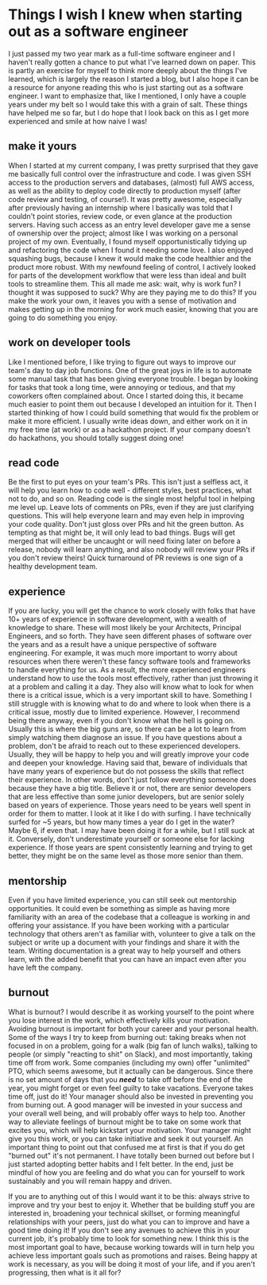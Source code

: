 # Things I wish I knew when starting out as a software engineer

I just passed my two year mark as a full-time software engineer and I haven't really gotten a chance to put what I've learned down on paper. This is partly an exercise for myself to think more deeply about the things I've learned, which is largely the reason I started a blog, but I also hope it can be a resource for anyone reading this who is just starting out as a software engineer. I want to emphasize that, like I mentioned, I only have a couple years under my belt so I would take this with a grain of salt. These things have helped me so far, but I do hope that I look back on this as I get more experienced and smile at how naive I was!

## make it yours

When I started at my current company, I was pretty surprised that they gave me basically full control over the infrastructure and code. I was given SSH access to the production servers and databases, (almost) full AWS access, as well as the ability to deploy code directly to production myself (after code review and testing, of course!). It was pretty awesome, especially after previously having an internship where I basically was told that I couldn't point stories, review code, or even glance at the production servers. Having such access as an entry level developer gave me a sense of ownership over the project; almost like I was working on a personal project of my own. Eventually, I found myself opportunistically tidying up and refactoring the code when I found it needing some love. I also enjoyed squashing bugs, because I knew it would make the code healthier and the product more robust. With my newfound feeling of control, I actively looked for parts of the development workflow that were less than ideal and built tools to streamline them. This all made me ask: wait, why is work fun? I thought it was supposed to suck? Why are they paying me to do this? If you make the work your own, it leaves you with a sense of motivation and makes getting up in the morning for work much easier, knowing that you are going to do something you enjoy.

## work on developer tools

Like I mentioned before, I like trying to figure out ways to improve our team's day to day job functions. One of the great joys in life is to automate some manual task that has been giving everyone trouble. I began by looking for tasks that took a long time, were annoying or tedious, and that my coworkers often complained about. Once I started doing this, it became much easier to point them out because I developed an intuition for it. Then I started thinking of how I could build something that would fix the problem or make it more efficient. I usually write ideas down, and either work on it in my free time (at work) or as a hackathon project. If your company doesn't do hackathons, you should totally suggest doing one!

## read code

Be the first to put eyes on your team's PRs. This isn't just a selfless act, it will help you learn how to code well - different styles, best practices, what not to do, and so on. Reading code is the single most helpful tool in helping me level up. Leave lots of comments on PRs, even if they are just clarifying questions. This will help everyone learn and may even help in improving your code quality. Don't just gloss over PRs and hit the green button. As tempting as that might be, it will only lead to bad things. Bugs will get merged that will either be uncaught or will need fixing later on before a release, nobody will learn anything, and also nobody will review your PRs if you don't review theirs! Quick turnaround of PR reviews is one sign of a healthy development team.

## experience

If you are lucky, you will get the chance to work closely with folks that have 10+ years of experience in software development, with a wealth of knowledge to share. These will most likely be your Architects, Principal Engineers, and so forth. They have seen different phases of software over the years and as a result have a unique perspective of software engineering. For example, it was much more important to worry about resources when there weren't these fancy software tools and frameworks to handle everything for us. As a result, the more experienced engineers understand how to use the tools most effectively, rather than just throwing it at a problem and calling it a day. They also will know what to look for when there is a critical issue, which is a very important skill to have. Something I still struggle with is knowing what to do and where to look when there is a critical issue, mostly due to limited experience. However, I recommend being there anyway, even if you don't know what the hell is going on. Usually this is where the big guns are, so there can be a lot to learn from simply watching them diagnose an issue. If you have questions about a problem, don't be afraid to reach out to these experienced developers. Usually, they will be happy to help you and will greatly improve your code and deepen your knowledge. Having said that, beware of individuals that have many years of experience but do not possess the skills that reflect their experience. In other words, don't just follow everything someone does because they have a big title. Believe it or not, there are senior developers that are less effective than some junior developers, but are senior solely based on years of experience. Those years need to be years well spent in order for them to matter. I look at it like I do with surfing. I have technically surfed for ~5 years, but how many times a year do I get in the water? Maybe 6, if even that. I may have been doing it for a while, but I still suck at it. Conversely, don't underestimate yourself or someone else for lacking experience. If those years are spent consistently learning and trying to get better, they might be on the same level as those more senior than them.

## mentorship

Even if you have limited experience, you can still seek out mentorship opportunities. It could even be something as simple as having more familiarity with an area of the codebase that a colleague is working in and offering your assistance. If you have been working with a particular technology that others aren't as familiar with, volunteer to give a talk on the subject or write up a document with your findings and share it with the team. Writing documentation is a great way to help yourself and others learn, with the added benefit that you can have an impact even after you have left the company. 

## burnout

What is burnout? I would describe it as working yourself to the point where you lose interest in the work, which effectively kills your motivation. Avoiding burnout is important for both your career and your personal health. Some of the ways I try to keep from burning out: taking breaks when not focused in on a problem, going for a walk (big fan of lunch walks), talking to people (or simply "reacting to shit" on Slack), and most importantly, taking time off from work. Some companies (including my own) offer "unlimited" PTO, which seems awesome, but it actually can be dangerous. Since there is no set amount of days that you ***need*** to take off before the end of the year, you might forget or even feel guilty to take vacations. Everyone takes time off, just do it! Your manager should also be invested in preventing you from burning out. A good manager will be invested in your success and your overall well being, and will probably offer ways to help too. Another way to alleviate feelings of burnout might be to take on some work that excites you, which will help kickstart your motivation. Your manager might give you this work, or you can take initiative and seek it out yourself. An important thing to point out that confused me at first is that if you do get "burned out" it's not permanent. I have totally been burned out before but I just started adopting better habits and I felt better. In the end, just be mindful of how you are feeling and do what you can for yourself to work sustainably and you will remain happy and driven.


If you are to anything out of this I would want it to be this: always strive to improve and try your best to enjoy it. Whether that be building stuff you are interested in, broadening your technical skillset, or forming meaningful relationships with your peers, just do what you can to improve and have a good time doing it! If you don't see any avenues to achieve this in your current job, it's probably time to look for something new. I think this is the most important goal to have, because working towards will in turn help you achieve less important goals such as promotions and raises. Being happy at work is necessary, as you will be doing it most of your life, and if you aren't progressing, then what is it all for?